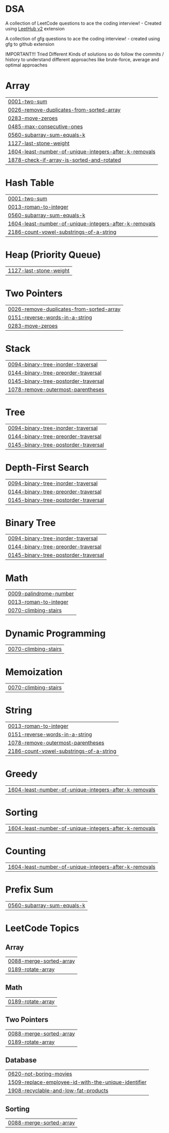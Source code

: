# DSA
A collection of LeetCode questions to ace the coding interview! - Created using [LeetHub v2](https://github.com/arunbhardwaj/LeetHub-2.0) extension


A collection of gfg questions to ace the coding interview! - created using gfg to github extension


IMPORTANT!!! Tried Different Kinds of solutions so do follow the commits / history to understand different approaches like brute-force, average and optimal approaches


# Array
|  |
| ------- |
| [0001-two-sum](https://github.com/Arpitha-004/DSA/tree/master/0001-two-sum) |
| [0026-remove-duplicates-from-sorted-array](https://github.com/Arpitha-004/DSA/tree/master/0026-remove-duplicates-from-sorted-array) |
| [0283-move-zeroes](https://github.com/Arpitha-004/DSA/tree/master/0283-move-zeroes) |
| [0485-max-consecutive-ones](https://github.com/Arpitha-004/DSA/tree/master/0485-max-consecutive-ones) |
| [0560-subarray-sum-equals-k](https://github.com/Arpitha-004/DSA/tree/master/0560-subarray-sum-equals-k) |
| [1127-last-stone-weight](https://github.com/Arpitha-004/DSA/tree/master/1127-last-stone-weight) |
| [1604-least-number-of-unique-integers-after-k-removals](https://github.com/Arpitha-004/DSA/tree/master/1604-least-number-of-unique-integers-after-k-removals) |
| [1878-check-if-array-is-sorted-and-rotated](https://github.com/Arpitha-004/DSA/tree/master/1878-check-if-array-is-sorted-and-rotated) |
# Hash Table
|  |
| ------- |
| [0001-two-sum](https://github.com/Arpitha-004/DSA/tree/master/0001-two-sum) |
| [0013-roman-to-integer](https://github.com/Arpitha-004/DSA/tree/master/0013-roman-to-integer) |
| [0560-subarray-sum-equals-k](https://github.com/Arpitha-004/DSA/tree/master/0560-subarray-sum-equals-k) |
| [1604-least-number-of-unique-integers-after-k-removals](https://github.com/Arpitha-004/DSA/tree/master/1604-least-number-of-unique-integers-after-k-removals) |
| [2186-count-vowel-substrings-of-a-string](https://github.com/Arpitha-004/DSA/tree/master/2186-count-vowel-substrings-of-a-string) |
# Heap (Priority Queue)
|  |
| ------- |
| [1127-last-stone-weight](https://github.com/Arpitha-004/DSA/tree/master/1127-last-stone-weight) |
# Two Pointers
|  |
| ------- |
| [0026-remove-duplicates-from-sorted-array](https://github.com/Arpitha-004/DSA/tree/master/0026-remove-duplicates-from-sorted-array) |
| [0151-reverse-words-in-a-string](https://github.com/Arpitha-004/DSA/tree/master/0151-reverse-words-in-a-string) |
| [0283-move-zeroes](https://github.com/Arpitha-004/DSA/tree/master/0283-move-zeroes) |
# Stack
|  |
| ------- |
| [0094-binary-tree-inorder-traversal](https://github.com/Arpitha-004/DSA/tree/master/0094-binary-tree-inorder-traversal) |
| [0144-binary-tree-preorder-traversal](https://github.com/Arpitha-004/DSA/tree/master/0144-binary-tree-preorder-traversal) |
| [0145-binary-tree-postorder-traversal](https://github.com/Arpitha-004/DSA/tree/master/0145-binary-tree-postorder-traversal) |
| [1078-remove-outermost-parentheses](https://github.com/Arpitha-004/DSA/tree/master/1078-remove-outermost-parentheses) |
# Tree
|  |
| ------- |
| [0094-binary-tree-inorder-traversal](https://github.com/Arpitha-004/DSA/tree/master/0094-binary-tree-inorder-traversal) |
| [0144-binary-tree-preorder-traversal](https://github.com/Arpitha-004/DSA/tree/master/0144-binary-tree-preorder-traversal) |
| [0145-binary-tree-postorder-traversal](https://github.com/Arpitha-004/DSA/tree/master/0145-binary-tree-postorder-traversal) |
# Depth-First Search
|  |
| ------- |
| [0094-binary-tree-inorder-traversal](https://github.com/Arpitha-004/DSA/tree/master/0094-binary-tree-inorder-traversal) |
| [0144-binary-tree-preorder-traversal](https://github.com/Arpitha-004/DSA/tree/master/0144-binary-tree-preorder-traversal) |
| [0145-binary-tree-postorder-traversal](https://github.com/Arpitha-004/DSA/tree/master/0145-binary-tree-postorder-traversal) |
# Binary Tree
|  |
| ------- |
| [0094-binary-tree-inorder-traversal](https://github.com/Arpitha-004/DSA/tree/master/0094-binary-tree-inorder-traversal) |
| [0144-binary-tree-preorder-traversal](https://github.com/Arpitha-004/DSA/tree/master/0144-binary-tree-preorder-traversal) |
| [0145-binary-tree-postorder-traversal](https://github.com/Arpitha-004/DSA/tree/master/0145-binary-tree-postorder-traversal) |
# Math
|  |
| ------- |
| [0009-palindrome-number](https://github.com/Arpitha-004/DSA/tree/master/0009-palindrome-number) |
| [0013-roman-to-integer](https://github.com/Arpitha-004/DSA/tree/master/0013-roman-to-integer) |
| [0070-climbing-stairs](https://github.com/Arpitha-004/DSA/tree/master/0070-climbing-stairs) |
# Dynamic Programming
|  |
| ------- |
| [0070-climbing-stairs](https://github.com/Arpitha-004/DSA/tree/master/0070-climbing-stairs) |
# Memoization
|  |
| ------- |
| [0070-climbing-stairs](https://github.com/Arpitha-004/DSA/tree/master/0070-climbing-stairs) |
# String
|  |
| ------- |
| [0013-roman-to-integer](https://github.com/Arpitha-004/DSA/tree/master/0013-roman-to-integer) |
| [0151-reverse-words-in-a-string](https://github.com/Arpitha-004/DSA/tree/master/0151-reverse-words-in-a-string) |
| [1078-remove-outermost-parentheses](https://github.com/Arpitha-004/DSA/tree/master/1078-remove-outermost-parentheses) |
| [2186-count-vowel-substrings-of-a-string](https://github.com/Arpitha-004/DSA/tree/master/2186-count-vowel-substrings-of-a-string) |
# Greedy
|  |
| ------- |
| [1604-least-number-of-unique-integers-after-k-removals](https://github.com/Arpitha-004/DSA/tree/master/1604-least-number-of-unique-integers-after-k-removals) |
# Sorting
|  |
| ------- |
| [1604-least-number-of-unique-integers-after-k-removals](https://github.com/Arpitha-004/DSA/tree/master/1604-least-number-of-unique-integers-after-k-removals) |
# Counting
|  |
| ------- |
| [1604-least-number-of-unique-integers-after-k-removals](https://github.com/Arpitha-004/DSA/tree/master/1604-least-number-of-unique-integers-after-k-removals) |
# Prefix Sum
|  |
| ------- |
| [0560-subarray-sum-equals-k](https://github.com/Arpitha-004/DSA/tree/master/0560-subarray-sum-equals-k) |
<!---LeetCode Topics Start-->
# LeetCode Topics
## Array
|  |
| ------- |
| [0088-merge-sorted-array](https://github.com/Arpitha-004/DSA/tree/master/0088-merge-sorted-array) |
| [0189-rotate-array](https://github.com/Arpitha-004/DSA/tree/master/0189-rotate-array) |
## Math
|  |
| ------- |
| [0189-rotate-array](https://github.com/Arpitha-004/DSA/tree/master/0189-rotate-array) |
## Two Pointers
|  |
| ------- |
| [0088-merge-sorted-array](https://github.com/Arpitha-004/DSA/tree/master/0088-merge-sorted-array) |
| [0189-rotate-array](https://github.com/Arpitha-004/DSA/tree/master/0189-rotate-array) |
## Database
|  |
| ------- |
| [0620-not-boring-movies](https://github.com/Arpitha-004/DSA/tree/master/0620-not-boring-movies) |
| [1509-replace-employee-id-with-the-unique-identifier](https://github.com/Arpitha-004/DSA/tree/master/1509-replace-employee-id-with-the-unique-identifier) |
| [1908-recyclable-and-low-fat-products](https://github.com/Arpitha-004/DSA/tree/master/1908-recyclable-and-low-fat-products) |
## Sorting
|  |
| ------- |
| [0088-merge-sorted-array](https://github.com/Arpitha-004/DSA/tree/master/0088-merge-sorted-array) |
<!---LeetCode Topics End-->

